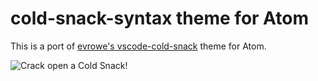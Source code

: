 # cold-snack-syntax theme for Atom

This is a port of [evrowe's vscode-cold-snack](https://github.com/evrowe/vscode-cold-snack) theme for Atom.

![Crack open a Cold Snack!](http://i.imgur.com/G7YWwKQ.png)
